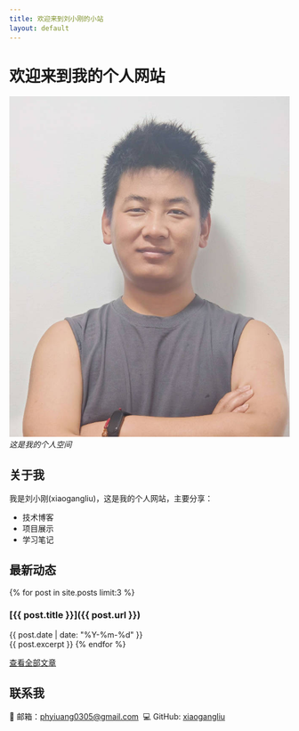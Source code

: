 ```yaml
---
title: 欢迎来到刘小刚的小站
layout: default
---
```


# 欢迎来到我的个人网站

![个人头像](https://github.com/iuang0305/gangliu/blob/main/assets/images/gangliu.jpg) 
*这是我的个人空间*

## 关于我

我是刘小刚(xiaogangliu)，这是我的个人网站，主要分享：

- 技术博客
- 项目展示
- 学习笔记

## 最新动态

{% for post in site.posts limit:3 %}
### [{{ post.title }}]({{ post.url }})
{{ post.date | date: "%Y-%m-%d" }}  
{{ post.excerpt }}
{% endfor %}

[查看全部文章](/blog)

## 联系我

📧 邮箱：phyiuang0305@gmail.com 
💻 GitHub: [xiaogangliu](https://github.com/iuang0305)
